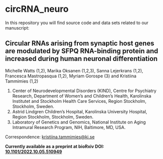 # circRNA_neuro
In this repository you will find  source code and data sets related to our manuscript:
## Circular RNAs arising from synaptic host genes are modulated by SFPQ RNA-binding protein and increased during human neuronal differentiation

Michelle Watts (1,2), Marika Oksanen (1,2,3), Sanna Lejerkrans (1,2), Francesca Mastropasqua (1,2), Myriam Gorospe (3) and Kristiina Tammimies (1,2)

1.  Center of Neurodevelopmental Disorders (KIND), Centre for Psychiatry Research, Department of Women’s and Children’s Health, Karolinska Institutet and Stockholm Health Care Services, Region Stockholm, Stockholm, Sweden.
2.  Astrid Lindgren Children’s Hospital, Karolinska University Hospital, Region Stockholm, Stockholm, Sweden. 
3.  Laboratory of Genetics and Genomics, National Institute on Aging Intramural Research Program, NIH, Baltimore, MD, USA.

Correspondence: [kristiina.tammimies@ki.se](mailto:kristiina.tammimies@ki.se)

**Currently available as a preprint at bioRxiv DOI: [10.1101/2022.10.05.510949](https://doi.org/10.1101/2022.10.05.510949)**
